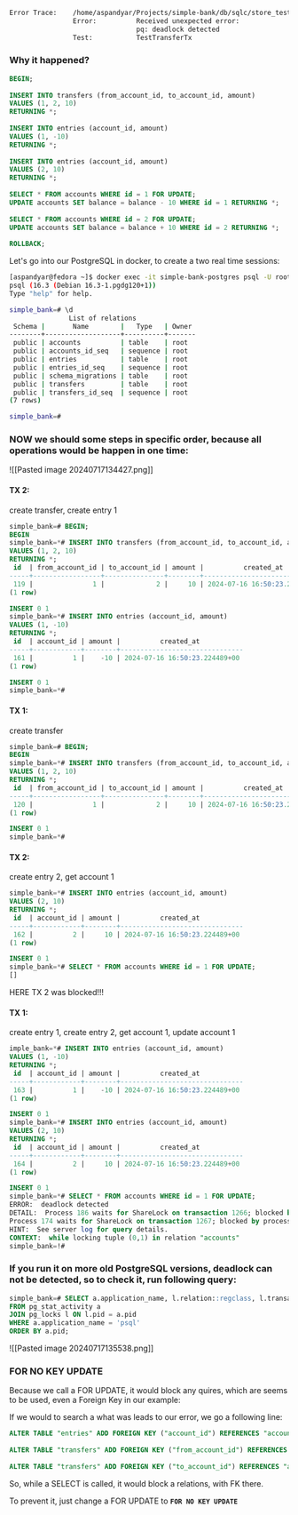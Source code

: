 
```bash
Error Trace:    /home/aspandyar/Projects/simple-bank/db/sqlc/store_test.go:39
                Error:          Received unexpected error:
                                pq: deadlock detected
                Test:           TestTransferTx

```

### Why it happened?

```sql
BEGIN;  
  
INSERT INTO transfers (from_account_id, to_account_id, amount)  
VALUES (1, 2, 10)  
RETURNING *;  
  
INSERT INTO entries (account_id, amount)  
VALUES (1, -10)  
RETURNING *;  
  
INSERT INTO entries (account_id, amount)  
VALUES (2, 10)  
RETURNING *;  
  
SELECT * FROM accounts WHERE id = 1 FOR UPDATE;  
UPDATE accounts SET balance = balance - 10 WHERE id = 1 RETURNING *;  
  
SELECT * FROM accounts WHERE id = 2 FOR UPDATE;  
UPDATE accounts SET balance = balance + 10 WHERE id = 2 RETURNING *;  
  
ROLLBACK;
```

Let's go into our PostgreSQL in docker, to create a two real time sessions:

```bash
[aspandyar@fedora ~]$ docker exec -it simple-bank-postgres psql -U root -d simple_bank
psql (16.3 (Debian 16.3-1.pgdg120+1))
Type "help" for help.

simple_bank=# \d
               List of relations
 Schema |       Name        |   Type   | Owner 
--------+-------------------+----------+-------
 public | accounts          | table    | root
 public | accounts_id_seq   | sequence | root
 public | entries           | table    | root
 public | entries_id_seq    | sequence | root
 public | schema_migrations | table    | root
 public | transfers         | table    | root
 public | transfers_id_seq  | sequence | root
(7 rows)

simple_bank=# 
```

### NOW we should some steps in specific order, because all operations would be happen in one time:

![[Pasted image 20240717134427.png]]

#### TX 2: 
create transfer, create entry 1
```SQL
simple_bank=# BEGIN;
BEGIN
simple_bank=*# INSERT INTO transfers (from_account_id, to_account_id, amount)
VALUES (1, 2, 10)
RETURNING *;
 id  | from_account_id | to_account_id | amount |          created_at           
-----+-----------------+---------------+--------+-------------------------------
 119 |               1 |             2 |     10 | 2024-07-16 16:50:23.224489+00
(1 row)

INSERT 0 1
simple_bank=*# INSERT INTO entries (account_id, amount)
VALUES (1, -10)
RETURNING *;
 id  | account_id | amount |          created_at           
-----+------------+--------+-------------------------------
 161 |          1 |    -10 | 2024-07-16 16:50:23.224489+00
(1 row)

INSERT 0 1
simple_bank=*# 
```

#### TX 1:
create transfer
```sql
simple_bank=# BEGIN;
BEGIN
simple_bank=*# INSERT INTO transfers (from_account_id, to_account_id, amount)
VALUES (1, 2, 10)
RETURNING *;
 id  | from_account_id | to_account_id | amount |          created_at           
-----+-----------------+---------------+--------+-------------------------------
 120 |               1 |             2 |     10 | 2024-07-16 16:50:23.224489+00
(1 row)

INSERT 0 1
simple_bank=*# 

```

#### TX 2:
create entry 2, get account 1
```sql
simple_bank=*# INSERT INTO entries (account_id, amount)
VALUES (2, 10)
RETURNING *;
 id  | account_id | amount |          created_at           
-----+------------+--------+-------------------------------
 162 |          2 |     10 | 2024-07-16 16:50:23.224489+00
(1 row)

INSERT 0 1
simple_bank=*# SELECT * FROM accounts WHERE id = 1 FOR UPDATE;
[]
```
HERE TX 2 was blocked!!!

#### TX 1:
create entry 1, create entry 2, get account 1, update account 1
```sql
imple_bank=*# INSERT INTO entries (account_id, amount)
VALUES (1, -10)
RETURNING *;
 id  | account_id | amount |          created_at           
-----+------------+--------+-------------------------------
 163 |          1 |    -10 | 2024-07-16 16:50:23.224489+00
(1 row)

INSERT 0 1
simple_bank=*# INSERT INTO entries (account_id, amount)
VALUES (2, 10)
RETURNING *;
 id  | account_id | amount |          created_at           
-----+------------+--------+-------------------------------
 164 |          2 |     10 | 2024-07-16 16:50:23.224489+00
(1 row)

INSERT 0 1
simple_bank=*# SELECT * FROM accounts WHERE id = 1 FOR UPDATE;
ERROR:  deadlock detected
DETAIL:  Process 186 waits for ShareLock on transaction 1266; blocked by process 174.
Process 174 waits for ShareLock on transaction 1267; blocked by process 186.
HINT:  See server log for query details.
CONTEXT:  while locking tuple (0,1) in relation "accounts"
simple_bank=!# 

```

### If you run it on more old PostgreSQL versions, deadlock can not be detected, so to check it, run following query:

```sql
simple_bank=# SELECT a.application_name, l.relation::regclass, l.transactionid, l.mode, l.locktype, l.GRANTED, a.usename, a.query, a.pid
FROM pg_stat_activity a
JOIN pg_locks l ON l.pid = a.pid
WHERE a.application_name = 'psql'
ORDER BY a.pid;
```

![[Pasted image 20240717135538.png]]

### FOR NO KEY UPDATE

Because we call a FOR UPDATE, it would block any quires, which are seems to be used, even a Foreign Key in our example: 

If we would to search a what was leads to our error, we go a following line:

```sql
ALTER TABLE "entries" ADD FOREIGN KEY ("account_id") REFERENCES "accounts" ("id");  
  
ALTER TABLE "transfers" ADD FOREIGN KEY ("from_account_id") REFERENCES "accounts" ("id");  
  
ALTER TABLE "transfers" ADD FOREIGN KEY ("to_account_id") REFERENCES "accounts" ("id");
```

So, while a SELECT is called, it would block a relations, with FK there.

To prevent it, just change a FOR UPDATE to **`FOR NO KEY UPDATE`**

